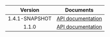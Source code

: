 | Version | Documents |
|:---:|---|
| 1.4.1-SNAPSHOT | [API documentation](1.4.1-SNAPSHOT) |
| 1.1.0 | [API documentation](1.1.0) |
